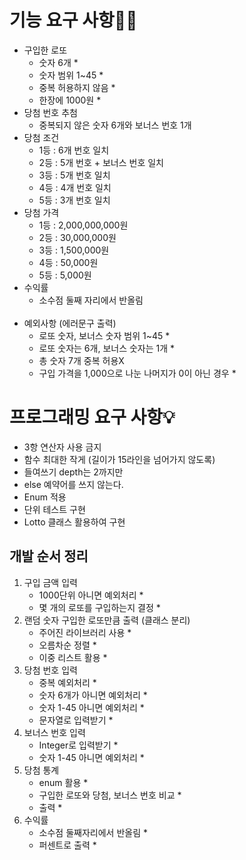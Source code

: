 기능 요구 사항🧑‍💻
=============
- 구입한 로또
  - 숫자 6개 *
  - 숫자 범위 1~45 *
  - 중복 허용하지 않음 *
  - 한장에 1000원 *
- 당첨 번호 추첨
  - 중복되지 않은 숫자 6개와 보너스 번호 1개
- 당첨 조건
  - 1등 : 6개 번호 일치
  - 2등 : 5개 번호 + 보너스 번호 일치
  - 3등 : 5개 번호 일치
  - 4등 : 4개 번호 일치
  - 5등 : 3개 번호 일치
- 당첨 가격
  - 1등 : 2,000,000,000원
  - 2등 : 30,000,000원
  - 3등 : 1,500,000원
  - 4등 : 50,000원
  - 5등 : 5,000원
- 수익률
  - 소수점 둘째 자리에서 반올림
<br/><br/>
- 예외사항 (에러문구 출력)
  - 로또 숫자, 보너스 숫자 범위 1~45 *
  - 로또 숫자는 6개, 보너스 숫자는 1개 *
  - 총 숫자 7개 중복 허용X
  - 구입 가격을 1,000으로 나눈 나머지가 0이 아닌 경우 *

프로그래밍 요구 사항💡
=================
- 3항 연산자 사용 금지
- 함수 최대한 작게 (길이가 15라인을 넘어가지 않도록)
- 들여쓰기 depth는 2까지만
- else 예약어를 쓰지 않는다.
- Enum 적용
- 단위 테스트 구현
- Lotto 클래스 활용하여 구현

개발 순서 정리
-------------
1. 구입 금액 입력
   - 1000단위 아니면 예외처리 *
   - 몇 개의 로또를 구입하는지 결정 *
2. 랜덤 숫자 구입한 로또만큼 출력 (클래스 분리)
   - 주어진 라이브러리 사용 *
   - 오름차순 정렬 *
   - 이중 리스트 활용 *
3. 당첨 번호 입력
   - 중복 예외처리 *
   - 숫자 6개가 아니면 예외처리 *
   - 숫자 1-45 아니면 예외처리 *
   - 문자열로 입력받기 *
4. 보너스 번호 입력
   - Integer로 입력받기 *
   - 숫자 1-45 아니면 예외처리 *
5. 당첨 통계
   - enum 활용 *
   - 구입한 로또와 당첨, 보너스 번호 비교 *
   - 출력 *
6. 수익률
   - 소수점 둘째자리에서 반올림 *
   - 퍼센트로 출력 *